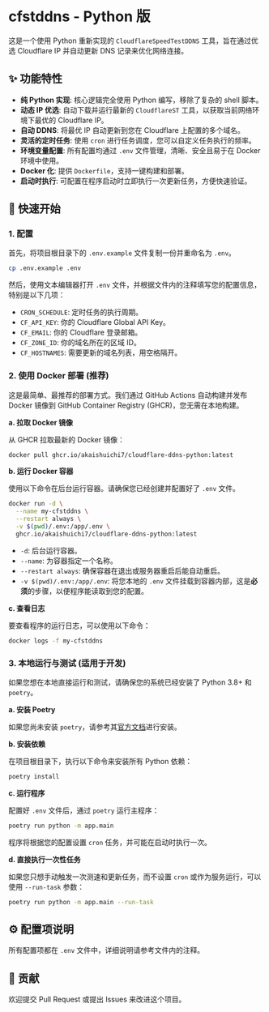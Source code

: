 # cfstddns - Python 版

这是一个使用 Python 重新实现的 `CloudflareSpeedTestDDNS` 工具，旨在通过优选 Cloudflare IP 并自动更新 DNS 记录来优化网络连接。

## ✨ 功能特性

- **纯 Python 实现**: 核心逻辑完全使用 Python 编写，移除了复杂的 shell 脚本。
- **动态 IP 优选**: 自动下载并运行最新的 `CloudflareST` 工具，以获取当前网络环境下最优的 Cloudflare IP。
- **自动 DDNS**: 将最优 IP 自动更新到您在 Cloudflare 上配置的多个域名。
- **灵活的定时任务**: 使用 `cron` 进行任务调度，您可以自定义任务执行的频率。
- **环境变量配置**: 所有配置均通过 `.env` 文件管理，清晰、安全且易于在 Docker 环境中使用。
- **Docker 化**: 提供 `Dockerfile`，支持一键构建和部署。
- **启动时执行**: 可配置在程序启动时立即执行一次更新任务，方便快速验证。

## 🚀 快速开始

### 1. 配置

首先，将项目根目录下的 `.env.example` 文件复制一份并重命名为 `.env`。

```bash
cp .env.example .env
```

然后，使用文本编辑器打开 `.env` 文件，并根据文件内的注释填写您的配置信息，特别是以下几项：

- `CRON_SCHEDULE`: 定时任务的执行周期。
- `CF_API_KEY`: 你的 Cloudflare Global API Key。
- `CF_EMAIL`: 你的 Cloudflare 登录邮箱。
- `CF_ZONE_ID`: 你的域名所在的区域 ID。
- `CF_HOSTNAMES`: 需要更新的域名列表，用空格隔开。

### 2. 使用 Docker 部署 (推荐)

这是最简单、最推荐的部署方式。我们通过 GitHub Actions 自动构建并发布 Docker 镜像到 GitHub Container Registry (GHCR)，您无需在本地构建。

**a. 拉取 Docker 镜像**

从 GHCR 拉取最新的 Docker 镜像：

```bash
docker pull ghcr.io/akaishuichi7/cloudflare-ddns-python:latest
```

**b. 运行 Docker 容器**

使用以下命令在后台运行容器。请确保您已经创建并配置好了 `.env` 文件。

```bash
docker run -d \
  --name my-cfstddns \
  --restart always \
  -v $(pwd)/.env:/app/.env \
  ghcr.io/akaishuichi7/cloudflare-ddns-python:latest
```

- `-d`: 后台运行容器。
- `--name`: 为容器指定一个名称。
- `--restart always`: 确保容器在退出或服务器重启后能自动重启。
- `-v $(pwd)/.env:/app/.env`: 将您本地的 `.env` 文件挂载到容器内部，这是**必须**的步骤，以便程序能读取到您的配置。

**c. 查看日志**

要查看程序的运行日志，可以使用以下命令：

```bash
docker logs -f my-cfstddns
```

### 3. 本地运行与测试 (适用于开发)

如果您想在本地直接运行和测试，请确保您的系统已经安装了 Python 3.8+ 和 `poetry`。

**a. 安装 Poetry**

如果您尚未安装 `poetry`，请参考其[官方文档](https://python-poetry.org/docs/#installation)进行安装。

**b. 安装依赖**

在项目根目录下，执行以下命令来安装所有 Python 依赖：

```bash
poetry install
```

**c. 运行程序**

配置好 `.env` 文件后，通过 `poetry` 运行主程序：

```bash
poetry run python -m app.main
```

程序将根据您的配置设置 `cron` 任务，并可能在启动时执行一次。

**d. 直接执行一次性任务**

如果您只想手动触发一次测速和更新任务，而不设置 `cron` 或作为服务运行，可以使用 `--run-task` 参数：

```bash
poetry run python -m app.main --run-task
```

## ⚙️ 配置项说明

所有配置项都在 `.env` 文件中，详细说明请参考文件内的注释。

## 🤝 贡献

欢迎提交 Pull Request 或提出 Issues 来改进这个项目。
